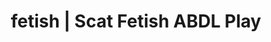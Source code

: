 ---
categories:
- Fantasy Kink
- Self-Pleasure
- Alt Romance
- Tattooed Beauties
- Sapphic Desires
image: /assets/images/1747714310166.jpg
layout: post
schema:
  description: Premium adult content featuring ABDL Play, Scat Fetish. High-quality
    artwork with sensual themes.
  keywords:
  - Immersive Erotica
  - Virtual Sex
  - Alt Romance
  - ABDL Play
  - Vintage Boudoir
  - Scat Fetish
  name: 1747714310166 | ABDL Play Scat Fetish
  type: VisualArtwork
seo:
  description: Featured content with premium Scat Fetish, ABDL Play. HD images available.
  keywords: Scat Fetish, ABDL Play
  og_image: /assets/images/1747714310166.jpg
  schema_type: VisualArtwork
tags:
- '#fetish'
- ABDL Play
- Scat Fetish
title: fetish | Scat Fetish ABDL Play
---